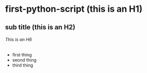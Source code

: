 # first-python-script (this is an H1)
## sub title (this is an H2)
###### This is an H6
- first thing 
- seond thing 
- third thing 
